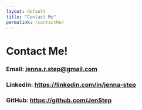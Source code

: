 ```yaml
---
layout: default
title: "Contact Me"
permalink: /contactMe/
---
```


# Contact Me!

### **Email:** <jenna.r.step@gmail.com>
### **LinkedIn:** <https://linkedin.com/in/jenna-step>
### **GitHub:** <https://github.com/JenStep>
